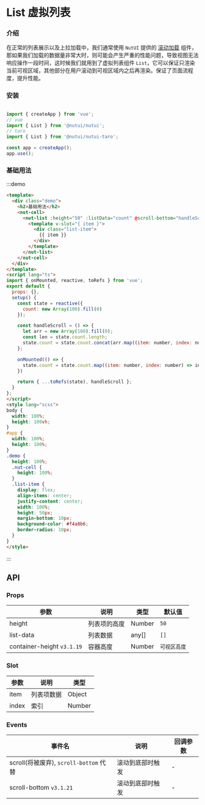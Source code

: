 # List 虚拟列表

### 介绍
在正常的列表展示以及上拉加载中，我们通常使用 `NutUI` 提供的 [滚动加载](#/zh-CN/infiniteloading) 组件，那如果我们加载的数据量非常大时，则可能会产生严重的性能问题，导致视图无法响应操作一段时间，这时候我们就用到了虚拟列表组件 `List`，它可以保证只渲染当前可视区域，其他部分在用户滚动到可视区域内之后再渲染。保证了页面流程度，提升性能。

### 安装

```javascript

import { createApp } from 'vue';
// vue
import { List } from '@nutui/nutui';
// taro
import { List } from '@nutui/nutui-taro';

const app = createApp();
app.use();

```

### 基础用法

:::demo

```html
<template>
  <div class="demo">
    <h2>基础用法</h2>
    <nut-cell>
      <nut-list :height="50" :listData="count" @scroll-bottom="handleScroll">
        <template v-slot="{ item }">
          <div class="list-item">
            {{ item }}
          </div>
        </template>
      </nut-list>
    </nut-cell>
  </div>
</template>
<script lang="ts">
import { onMounted, reactive, toRefs } from 'vue';
export default {
  props: {},
  setup() {
    const state = reactive({
      count: new Array(100).fill(0)
    });

    const handleScroll = () => {
      let arr = new Array(100).fill(0);
      const len = state.count.length;
      state.count = state.count.concat(arr.map((item: number, index: number) => len + index + 1));
    };

    onMounted(() => {
      state.count = state.count.map((item: number, index: number) => index + 1);
    })

    return { ...toRefs(state), handleScroll };
  }
};
</script>
<style lang="scss">
body {
  width: 100%;
  height: 100vh;
}
#app {
  width: 100%;
  height: 100%;
}
.demo {
  height: 100%;
  .nut-cell {
    height: 100%;
  }
  .list-item {
    display: flex;
    align-items: center;
    justify-content: center;
    width: 100%;
    height: 50px;
    margin-bottom: 10px;
    background-color: #f4a8b6;
    border-radius: 10px;
  }
}
</style>
```

:::

## API

### Props

| 参数         | 说明                             | 类型   | 默认值           |
|--------------|----------------------------------|--------|------------------|
| height         | 列表项的高度               | Number | `50`                |
| list-data         | 列表数据               | any[] | `[]`                |
| container-height `v3.1.19`        | 容器高度              | Number | `可视区高度`                |

### Slot

| 参数         | 说明                             | 类型   |
|--------------|----------------------------------|--------|
| item         | 列表项数据               | Object |
| index         | 索引               | Number |

### Events

| 事件名 | 说明           | 回调参数     |
|--------|----------------|--------------|
| scroll(将被废弃), `scroll-bottom` 代替 | 滚动到底部时触发 | - |
| scroll-bottom `v3.1.21`   | 滚动到底部时触发 | - |